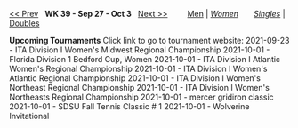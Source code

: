 [<< Prev](women_singles_2138.md) &nbsp; **WK 39 - Sep 27 - Oct 3** &nbsp; [Next >>](women_singles_2140.md) &nbsp;&nbsp;&nbsp;&nbsp;&nbsp;&nbsp;&nbsp; [Men](./men_singles_2139.md) &#124; [*Women*](./women_singles_2139.md) &nbsp;&nbsp;&nbsp;&nbsp;&nbsp; [*Singles*](./women_singles_2139.md) &#124; [Doubles](./women_doubles_2139.md)

**Upcoming Tournaments**
Click link to go to tournament website:
  2021-09-23 - ITA Division I Women's Midwest Regional Championship
  2021-10-01 - Florida Division 1 Bedford Cup, Women
  2021-10-01 - ITA Division I Atlantic Women's Regional Championship
  2021-10-01 - ITA Division I Women's Atlantic Regional Championship
  2021-10-01 - ITA Division I Women's Northeast Regional Championship
  2021-10-01 - ITA Division I Women's Northeasts Regional Championship
  2021-10-01 - mercer gridiron classic
  2021-10-01 - SDSU Fall Tennis Classic # 1
  2021-10-01 - Wolverine Invitational